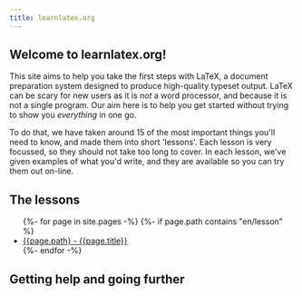 ```yaml
---
title: learnlatex.org
---
```


## Welcome to learnlatex.org!

This site aims to help you take the first steps with LaTeX, a document
preparation system designed to produce high-quality typeset output. LaTeX can
be scary for new users as it is _not_ a word processor, and because it is not a
single program. Our aim here is to help you get started without trying to show
you _everything_ in one go.

To do that, we have taken around 15 of the most important things you'll need to
know, and made them into short 'lessons'. Each lesson is very focussed, so they
should not take too long to cover. In each lesson, we've given examples of what
you'd write, and they are available so you can try them out on-line.

## The lessons

<ul>
{%- for page in site.pages -%}
{%- if page.path  contains "en/lesson" %}
<li><a href="{{page.path | replace: '.md',''}}">{{page.path} - {{page.title}}</a></li>
{%- endfor -%}

</ul>

## Getting help and going further 